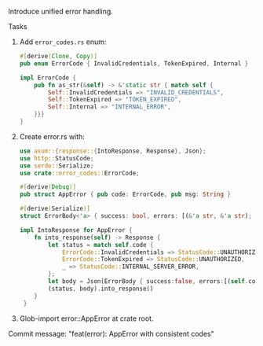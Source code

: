 Introduce unified error handling.

Tasks
1. Add `error_codes.rs` enum:
   ```rust
   #[derive(Clone, Copy)]
   pub enum ErrorCode { InvalidCredentials, TokenExpired, Internal }

   impl ErrorCode {
       pub fn as_str(&self) -> &'static str { match self {
           Self::InvalidCredentials => "INVALID_CREDENTIALS",
           Self::TokenExpired => "TOKEN_EXPIRED",
           Self::Internal => "INTERNAL_ERROR",
       }}}
   }
   ```

2. Create error.rs with:
   ```rust
   use axum::{response::{IntoResponse, Response}, Json};
   use http::StatusCode;
   use serde::Serialize;
   use crate::error_codes::ErrorCode;

   #[derive(Debug)]
   pub struct AppError { pub code: ErrorCode, pub msg: String }

   #[derive(Serialize)]
   struct ErrorBody<'a> { success: bool, errors: [(&'a str, &'a str); 1] }

   impl IntoResponse for AppError {
       fn into_response(self) -> Response {
           let status = match self.code {
               ErrorCode::InvalidCredentials => StatusCode::UNAUTHORIZED,
               ErrorCode::TokenExpired => StatusCode::UNAUTHORIZED,
               _ => StatusCode::INTERNAL_SERVER_ERROR,
           };
           let body = Json(ErrorBody { success:false, errors:[(self.code.as_str(), &self.msg)]});
           (status, body).into_response()
       }
    }
   ```

3. Glob-import error::AppError at crate root.

Commit message: "feat(error): AppError with consistent codes"
